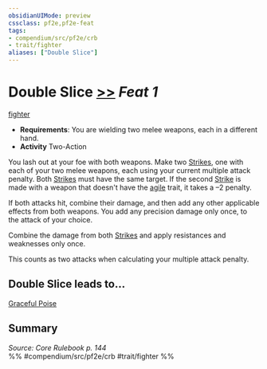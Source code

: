 ```yaml
---
obsidianUIMode: preview
cssclass: pf2e,pf2e-feat
tags:
- compendium/src/pf2e/crb
- trait/fighter
aliases: ["Double Slice"]
---
```

# Double Slice  [>>](/rules/core-rulebook/chapter-9-playing-the-game.md#Actions "Two-Action") *Feat 1*  
[fighter](/rules/traits/fighter.md)  

- **Requirements**: You are wielding two melee weapons, each in a different hand.
- **Activity** Two-Action

You lash out at your foe with both weapons. Make two [Strikes](/rules/actions/strike.md), one with each of your two melee weapons, each using your current multiple attack penalty. Both [Strikes](/rules/actions/strike.md) must have the same target. If the second [Strike](/rules/actions/strike.md) is made with a weapon that doesn't have the [agile](/rules/traits/agile.md) trait, it takes a –2 penalty.

If both attacks hit, combine their damage, and then add any other applicable effects from both weapons. You add any precision damage only once, to the attack of your choice.

Combine the damage from both [Strikes](/rules/actions/strike.md) and apply resistances and weaknesses only once.

This counts as two attacks when calculating your multiple attack penalty.

## Double Slice leads to...

[Graceful Poise](/compendium/feats/graceful-poise.md)

## Summary

*Source: Core Rulebook p. 144*  
%% #compendium/src/pf2e/crb #trait/fighter %%
